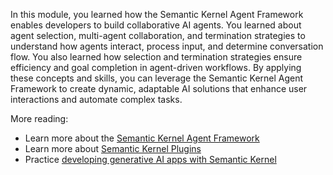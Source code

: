In this module, you learned how the Semantic Kernel Agent Framework enables developers to build collaborative AI agents. You learned about agent selection, multi-agent collaboration, and termination strategies to understand how agents interact, process input, and determine conversation flow. You also learned how selection and termination strategies ensure efficiency and goal completion in agent-driven workflows. By applying these concepts and skills, you can leverage the Semantic Kernel Agent Framework to create dynamic, adaptable AI solutions that enhance user interactions and automate complex tasks.

More reading:

- Learn more about the [Semantic Kernel Agent Framework](https://learn.microsoft.com/semantic-kernel/frameworks/agent/?pivots=programming-language-python)
- Learn more about [Semantic Kernel Plugins](https://learn.microsoft.com/semantic-kernel/concepts/plugins/?pivots=programming-language-python)
- Practice [developing generative AI apps with Semantic Kernel](https://learn.microsoft.com/training/paths/develop-ai-agents-azure-open-ai-semantic-kernel-sdk/)